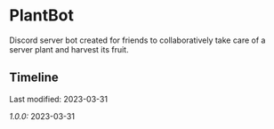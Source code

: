 # PlantBot

Discord server bot created for friends to collaboratively take care of a server plant and harvest its fruit.

## Timeline

Last modified: 2023-03-31

*1.0.0:* 2023-03-31
